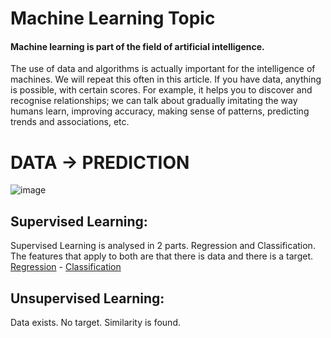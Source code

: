 # Machine Learning Topic 


#### Machine learning is part of the field of artificial intelligence.

The use of data and algorithms is actually important for the intelligence of machines. We will repeat this often in this article. If you have data, anything is possible, with certain scores. For example, it helps you to discover and recognise relationships; we can talk about gradually imitating the way humans learn, improving accuracy, making sense of patterns, predicting trends and associations, etc. 

# DATA -> PREDICTION

![image](https://github.com/hocuf/Regression-Topic/assets/92105996/4e637b7b-8784-49f3-9e67-fa6b2d726cd0)




## Supervised Learning:

Supervised Learning is analysed in 2 parts. Regression and Classification. The features that apply to both are that there is data and there is a target.
[Regression](Regression.md) - [Classification](Classification.md)

## Unsupervised Learning:
Data exists. No target. Similarity is found.


